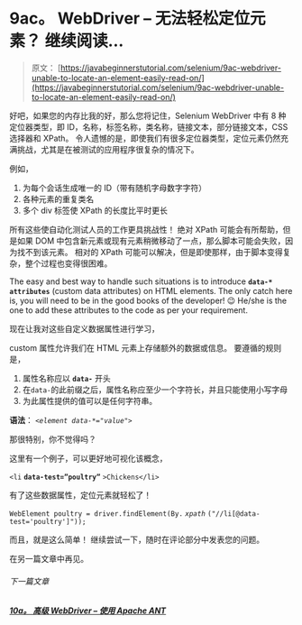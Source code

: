 # 9ac。 WebDriver – 无法轻松定位元素？ 继续阅读...

> 原文： [https://javabeginnerstutorial.com/selenium/9ac-webdriver-unable-to-locate-an-element-easily-read-on/](https://javabeginnerstutorial.com/selenium/9ac-webdriver-unable-to-locate-an-element-easily-read-on/)

好吧，如果您的内存比我的好，那么您将记住，Selenium WebDriver 中有 8 种定位器类型，即 ID，名称，标签名称，类名称，链接文本，部分链接文本，CSS 选择器和 XPath。 令人遗憾的是，即使我们有很多定位器类型，定位元素仍然充满挑战，尤其是在被测试的应用程序很复杂的情况下。

例如，

1.  为每个会话生成唯一的 ID（带有随机字母数字字符）
2.  各种元素的重复类名
3.  多个 div 标签使 XPath 的长度比平时更长

所有这些使自动化测试人员的工作更具挑战性！ 绝对 XPath 可能会有所帮助，但是如果 DOM 中包含新元素或现有元素稍微移动了一点，那么脚本可能会失败，因为找不到该元素。 相对的 XPath 可能可以解决，但是即使那样，由于脚本变得复杂，整个过程也变得很困难。

The easy and best way to handle such situations is to introduce **`data-* attributes`** (custom data attributes) on HTML elements. The only catch here is, you will need to be in the good books of the developer! 😉 He/she is the one to add these attributes to the code as per your requirement.

现在让我对这些自定义数据属性进行学习，

custom 属性允许我们在 HTML 元素上存储额外的数据或信息。 要遵循的规则是，

1.  属性名称应以 **`data-`** 开头
2.  在`data-`的此前缀之后，属性名称应至少一个字符长，并且只能使用小写字母
3.  为此属性提供的值可以是任何字符串。

**语法**： *`<element data-*="value">`*

那很特别，你不觉得吗？

这里有一个例子，可以更好地可视化该概念，

`<li` **`data-test=”poultry”`** `>Chickens</li>`

有了这些数据属性，定位元素就轻松了！

`WebElement poultry = driver.findElement(By.` *`xpath`* `("//li[@data-test='poultry']"));`

而且，就是这么简单！ 继续尝试一下，随时在评论部分中发表您的问题。

在另一篇文章中再见。

###### 下一篇文章

##### [10a。 高级 WebDriver – 使用 Apache ANT](https://javabeginnerstutorial.com/selenium/10a-advanced-webdriver-apache-ant/ "10a. Advanced WebDriver – Using Apache ANT")